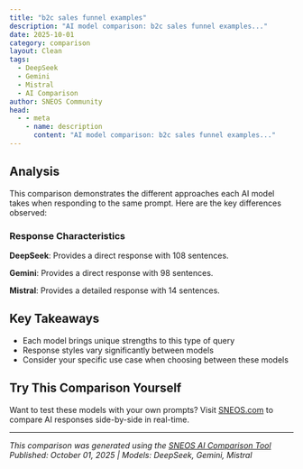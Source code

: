 ```yaml
---
title: "b2c sales funnel examples"
description: "AI model comparison: b2c sales funnel examples..."
date: 2025-10-01
category: comparison
layout: Clean
tags:
  - DeepSeek
  - Gemini
  - Mistral
  - AI Comparison
author: SNEOS Community
head:
  - - meta
    - name: description
      content: "AI model comparison: b2c sales funnel examples..."
---
```


<ChatComparison
  title="b2c sales funnel examples"
  prompt="b2c sales funnel examples"
  :responses='{
    "DeepSeek": "Of course! Here is a comprehensive guide to B2C sales funnel examples, broken down by common business models.\n\nFirst, let\u0027s quickly define the stages of a B2C funnel. We\u0027ll use a simple, modern framework:\n\n1.  **Awareness:** The consumer becomes aware of a problem or a need. They discover your brand.\n2.  **Consideration:** The consumer actively researches solutions and evaluates you against competitors.\n3.  **Conversion:** The consumer makes a purchase.\n4.  **Loyalty:** The consumer has a positive experience and becomes a repeat customer.\n5.  **Advocacy:** The loyal customer voluntarily promotes your brand to others.\n\n---\n\n### Example 1: E-commerce Brand (e.g., a DTC Skincare Company)\n\nThis is a classic, multi-touch funnel often driven by digital ads and content.\n\n*   **Awareness:**\n    *   **Instagram/Facebook/TikTok Ads:** Visually appealing ads showing \u0022before and after\u0022 results or a desirable lifestyle.\n    *   **SEO Blog Content:** Blog posts like \u0022How to Build a Simple Skincare Routine for Oily Skin\u0022 that rank on Google.\n    *   **Influencer Mentions:** A beauty influencer uses the product in a \u0022Get Ready With Me\u0022 video.\n\n*   **Consideration:**\n    *   **Retargeting Ads:** The user sees ads for the specific serum they looked at on other websites.\n    *   **Email Newsletter Sign-up:** A pop-up offering 10% off their first order in exchange for their email.\n    *   **Landing Page:** They click an ad and land on a page dedicated to that serum, with reviews, ingredients, and before/after photos.\n\n*   **Conversion:**\n    *   **Add to Cart:** They add the serum to their cart.\n    *   **Abandoned Cart Email:** If they leave, they get an automated email: \u0022Forgot something? Here\u0027s 10% off to complete your order!\u0022\n    *   **Checkout Page:** A seamless, trusted checkout process (with Shopify Pay, Apple Pay, etc.).\n\n*   **Loyalty:**\n    *   **Post-Purchase Email:** A \u0022Thank You\u0022 email with tracking info and tips for using the product.\n    *   **Loyalty Program:** An email inviting them to join a program where they earn points for future purchases.\n    *   **Personalized Recommendations:** \u0022Since you bought X, you might like Y.\u0022\n\n*   **Advocacy:**\n    *   **Review Request Email:** \u0022How do you like your serum? Leave a review and get 50 loyalty points!\u0022\n    *   **User-Generated Content (UGC):** They post their results on Instagram and tag the brand.\n    *   **Referral Program:** \u0022Refer a friend, get $20 credit.\u0022\n\n---\n\n### Example 2: Subscription Service (e.g., a Meal Kit Delivery like HelloFresh)\n\nThe goal here is to get a low-risk first purchase that leads to a recurring subscription.\n\n*   **Awareness:**\n    *   **Podcast Ads:** \u0022This episode is brought to you by HelloFresh... get easy-to-cook meals delivered to your door.\u0022\n    *   **YouTube Pre-roll Ads:** A short, engaging video showing delicious meals and the convenience.\n    *   **Social Media Content:** Recipe videos on TikTok or Reels that don\u0027t feel like ads.\n\n*   **Consideration:**\n    *   **Landing Page with Offer:** They click an ad and land on a page promoting a major discount on their first box (e.g., \u002216 Free Meals \u002B Free Shipping!\u0022).\n    *   **Social Proof:** The landing page highlights ratings and testimonials from other families.\n    *   **Menu Preview:** They can browse the upcoming week\u0027s recipes without committing.\n\n*   **Conversion:**\n    *   **Free Trial / Heavy Discount:** The low barrier to entry is key. They sign up for the discounted first box.\n    *   **Simple Onboarding:** A clean sign-up flow asking for food preferences and delivery date.\n\n*   **Loyalty:**\n    *   **Onboarding Emails:** A series of emails explaining how to use the service, cooking tips, and highlighting the flexibility (skip a week, change recipes).\n    *   **Gamification:** \u0022You\u0027ve saved 3 hours of cooking this month!\u0022\n    *   **Personalization:** Recommending recipes based on past ratings.\n\n*   **Advocacy:**\n    *   **Referral Program:** \u0022Give $100, Get $100.\u0022 A powerful incentive for existing subscribers to bring in new ones who are likely to stick around.\n    *   **Shareable Content:** \u0022We just made this amazing HelloFresh meal! #HelloFreshPics\u0022\n\n---\n\n### Example 3: Mobile App (e.g., a Fitness App like MyFitnessPal)\n\nThis funnel often focuses on a free-to-paid model (Freemium).\n\n*   **Awareness:**\n    *   **App Store Optimization (ASO):** Ranking for keywords like \u0022calorie counter\u0022 or \u0022workout tracker.\u0022\n    *   **Content Marketing:** Blog posts about \u0022Healthy Snacks Under 200 Calories\u0022 that link to the app.\n    *   **Partnerships:** Sponsored challenges with popular fitness influencers.\n\n*   **Consideration:**\n    *   **App Store Listing:** Screenshots, videos, and positive reviews are the primary consideration point.\n    *   **Website Landing Page:** A page detailing the app\u0027s features (free vs. premium).\n\n*   **Conversion:**\n    *   **Download (Free):** The initial conversion is downloading the free app.\n    *   **In-App Value:** The user experiences the core value (logging food, tracking steps).\n    *   **Upsell/Prompt:** After a few days, the app prompts them with the benefits of Premium (e.g., \u0022Go Premium to track macros and remove ads!\u0022).\n\n*   **Loyalty:**\n    *   **Push Notifications:** \u0022You\u0027ve logged in for 10 days in a row! Keep up the streak!\u0022\n    *   **Community Features:** Access to forums or groups for motivation.\n    *   **New Feature Updates:** Keeping the app fresh and valuable.\n\n*   **Advocacy:**\n    *   **Sharing Achievements:** \u0022I just hit my 30-day streak with [App Name]!\u0022 with a share button.\n    *   **App Store Reviews:** Prompting a happy user to leave a 5-star review.\n\n---\n\n### Example 4: High-Ticket Item / Considered Purchase (e.g., a Casper Mattress)\n\nThis requires building more trust and overcoming a higher barrier to entry (price and commitment).\n\n*   **Awareness:**\n    *   **Content Marketing (SEO):** In-depth guides like \u0022How to Choose the Right Mattress for Your Sleep Style.\u0022\n    *   **Podcast Sponsorships:** Long-form ads on trusted podcasts where the host gives a personal endorsement.\n    *   **Billboards \u0026 Public Transit Ads:** In major metropolitan areas.\n\n*   **Consideration:**\n    *   **Trust Signals:** The website heavily emphasizes the 100-night risk-free trial, warranty, and certifications (CertiPUR-US\u00AE).\n    *   **Reviews \u0026 Press:** A dedicated page featuring reviews from *Wirecutter*, *The New York Times*, etc.\n    *   **Showrooms:** Physical locations where people can try the mattress, reducing perceived risk.\n\n*   **Conversion:**\n    *   **Free Shipping \u0026 Returns:** Clearly displayed on the product page.\n    *   **Live Chat Support:** To answer last-minute questions about firmness, delivery timing, etc.\n    *   **Payment Plans:** Offering \u0022Pay in 4\u0022 with Affirm to lower the immediate financial barrier.\n\n*   **Loyalty:**\n    *   **Excellent Customer Service:** A seamless delivery and setup experience.\n    *   **Post-Purchase Follow-up:** Checking in after 30 days to see how they\u0027re sleeping.\n    *   **Cross-sell Emails:** \u0022Complete your sleep setup with our new sheets and pillows.\u0022\n\n*   **Advocacy:**\n    *   **Referral Program:** \u0022Give $75, Get $75.\u0022 A significant amount for a high-ticket item.\n    *   **Request a Review:** After the 100-night trial period, asking for a detailed review.\n\n### Key Takeaways for a Successful B2C Funnel:\n\n*   **Mobile-First:** Most B2C journeys start on a phone. Ensure every step is mobile-optimized.\n*   **Reduce Friction:** The fewer clicks and forms, the better. Use one-click purchasing, digital wallets, and guest checkouts.\n*   **Social Proof is Critical:** Reviews, ratings, and UGC are the modern version of a word-of-mouth recommendation.\n*   **Retargeting is Your Best Friend:** Most people don\u0027t buy on the first visit. Use ads and emails to bring them back.\n*   **Value the Entire Journey:** A sale isn\u0027t the end. The post-purchase experience is what creates loyal advocates and repeat customers, which is far more profitable than constantly acquiring new ones.",
    "Gemini": "Okay, let\u0027s break down some B2C sales funnel examples across different industries and business models.  We\u0027ll look at typical funnel stages (Awareness, Interest, Consideration, Decision, Action/Purchase, Retention/Advocacy) and how they play out in each case.\n\n**Key Principles to Keep in Mind:**\n\n*   **Simplicity:**  B2C funnels tend to be simpler and faster than B2B funnels. Consumers often make quicker decisions based on emotion and impulse.\n*   **Emotional Connection:**  Appealing to emotions, aspirations, and pain points is crucial.\n*   **Mobile-First:**  Many B2C journeys start and end on mobile devices.\n*   **Social Proof:**  Reviews, testimonials, and social media mentions are highly influential.\n*   **Easy Checkout:**  A frictionless purchase process is essential to avoid abandoned carts.\n*   **Personalization:** Tailoring experiences based on data and behavior significantly improves conversion rates.\n\n**Example 1: E-commerce (Clothing Retailer)**\n\n*   **Awareness:**\n    *   **Social Media Ads:**  Targeted ads on Facebook, Instagram, Pinterest based on demographics, interests (fashion, style), and browsing behavior.\n    *   **Influencer Marketing:**  Partnerships with fashion bloggers/vloggers who showcase the clothing.\n    *   **Search Engine Optimization (SEO):**  Optimizing website content for relevant keywords (e.g., \u0022summer dresses,\u0022 \u0022boho tops\u0022).\n    *   **Content Marketing:**  Blog posts on style tips, fashion trends, or how to wear specific items.\n*   **Interest:**\n    *   **Website Visits:**  Users click on ads or search results and land on the retailer\u0027s website.\n    *   **Email Sign-Up:**  Offering a discount or free shipping in exchange for an email address.\n    *   **Social Media Engagement:**  Liking, commenting, and sharing posts on social media.\n    *   **Browsing Product Categories:** Exploring different clothing categories and styles.\n*   **Consideration:**\n    *   **Product Page Views:**  Viewing detailed product information, including photos, descriptions, sizing charts, and reviews.\n    *   **Wishlist Additions:**  Adding items to a wishlist for future purchase.\n    *   **Comparing Products:**  Looking at similar items and comparing prices, features, and reviews.\n    *   **Reading Customer Reviews:**  Checking feedback from other customers on product quality, fit, and delivery.\n*   **Decision:**\n    *   **Adding to Cart:**  Selecting a size, color, and quantity and adding the item to the shopping cart.\n    *   **Applying Promo Codes:**  Using discounts or coupons to reduce the price.\n    *   **Reviewing Order Summary:** Checking the items in the cart, shipping address, and payment method.\n*   **Action (Purchase):**\n    *   **Completing Checkout:**  Entering payment information and confirming the order.\n    *   **Order Confirmation Email:**  Receiving an email with order details and tracking information.\n*   **Retention/Advocacy:**\n    *   **Post-Purchase Email:**  Asking for feedback, offering related product recommendations, or providing exclusive discounts for future purchases.\n    *   **Loyalty Programs:**  Rewarding repeat customers with points, discounts, or early access to sales.\n    *   **Social Media Sharing:**  Encouraging customers to share photos of themselves wearing the clothing and tag the retailer.\n    *   **Email Newsletters:**  Sending regular emails with new arrivals, style tips, and promotions.\n\n**Example 2: Software as a Service (SaaS) - Fitness App**\n\n*   **Awareness:**\n    *   **App Store Optimization (ASO):**  Optimizing app listing for relevant keywords (e.g., \u0022workout app,\u0022 \u0022fitness tracker,\u0022 \u0022weight loss\u0022).\n    *   **Social Media Advertising:**  Ads targeting health-conscious individuals, gym-goers, or those interested in weight loss.\n    *   **Content Marketing:**  Blog posts on fitness tips, healthy recipes, and workout routines.\n    *   **Podcast Advertising:** Ads on health and wellness podcasts.\n*   **Interest:**\n    *   **App Store Page Views:**  Users click on ads or search results and view the app\u0027s page in the app store.\n    *   **Video Demos/Tutorials:**  Watching videos showcasing the app\u0027s features and benefits.\n    *   **Website Visit:** Visiting the app\u0027s website to learn more.\n*   **Consideration:**\n    *   **Free Trial Download:**  Downloading the free version of the app or signing up for a free trial of the premium version.\n    *   **Exploring App Features:**  Using the app to track workouts, set goals, and explore different exercise programs.\n    *   **Reading Reviews:**  Checking user reviews in the app store or on review websites.\n    *   **Comparing with Competitors:** Researching other fitness apps and comparing features, pricing, and user reviews.\n*   **Decision:**\n    *   **Choosing a Subscription Plan:**  Selecting a monthly or annual subscription plan.\n    *   **Entering Payment Information:**  Providing credit card or other payment details.\n*   **Action (Purchase):**\n    *   **Subscription Activation:**  Activating the premium features of the app.\n    *   **Downloading the App (if not already done):** Installing and opening the fitness app.\n*   **Retention/Advocacy:**\n    *   **Onboarding:**  Guiding users through the app\u0027s features and helping them set up their profile and goals.\n    *   **Push Notifications:**  Sending reminders to log workouts, track progress, and stay motivated.\n    *   **Gamification:**  Rewarding users with badges, points, and achievements for completing workouts and reaching milestones.\n    *   **Personalized Recommendations:**  Suggesting workouts, meal plans, and tips based on user data and preferences.\n    *   **Community Features:**  Connecting users with other fitness enthusiasts through forums, groups, or social challenges.\n    *   **Referral Programs:**  Encouraging users to refer friends and family to the app.\n\n**Example 3:  Local Service (Hair Salon)**\n\n*   **Awareness:**\n    *   **Local SEO:**  Optimizing Google My Business listing and website for local search terms (e.g., \u0022hair salon near me,\u0022 \u0022best haircuts in [city]\u0022).\n    *   **Online Advertising:**  Running Google Ads or social media ads targeting people in the local area.\n    *   **Social Media Marketing:**  Posting photos of hairstyles, salon promotions, and customer testimonials on Facebook and Instagram.\n    *   **Community Events:**  Participating in local events and sponsoring community initiatives.\n*   **Interest:**\n    *   **Website Visits:**  Users click on ads or search results and land on the salon\u0027s website.\n    *   **Social Media Engagement:**  Liking, commenting, and sharing posts on social media.\n    *   **Checking Reviews:** Reading online reviews on Google, Yelp, and other review sites.\n*   **Consideration:**\n    *   **Viewing Service Menu:**  Checking the salon\u0027s website or social media for information on services offered and pricing.\n    *   **Reading Stylist Bios:**  Learning about the stylists\u0027 experience and specialties.\n    *   **Looking at Before/After Photos:**  Reviewing photos of previous clients to see the salon\u0027s work.\n    *   **Contacting the Salon:**  Calling or emailing the salon to ask questions or schedule a consultation.\n*   **Decision:**\n    *   **Booking an Appointment:**  Scheduling an appointment online or by phone.\n    *   **Choosing a Stylist:**  Selecting a stylist based on their experience, availability, or specialization.\n*   **Action (Purchase):**\n    *   **Visiting the Salon:** Arriving for the scheduled appointment.\n    *   **Receiving the Service:**  Getting a haircut, color, or other hair service.\n    *   **Paying for the Service:**  Paying the bill at the end of the appointment.\n*   **Retention/Advocacy:**\n    *   **Post-Service Follow-Up:**  Sending a thank-you email or text message and asking for feedback.\n    *   **Loyalty Programs:**  Offering discounts or rewards for repeat customers.\n    *   **Referral Programs:**  Encouraging customers to refer friends and family.\n    *   **Email Newsletters:**  Sending regular emails with salon news, promotions, and style tips.\n    *   **Asking for Reviews:**  Encouraging satisfied customers to leave reviews on Google, Yelp, or other review sites.\n\n**Key Takeaways for Building Your B2C Sales Funnel:**\n\n1.  **Know Your Audience:**  Develop detailed buyer personas to understand their needs, motivations, and pain points.\n2.  **Map the Customer Journey:**  Outline the steps a customer takes from initial awareness to becoming a loyal advocate.\n3.  **Create Compelling Content:**  Develop engaging content that resonates with your audience at each stage of the funnel.\n4.  **Optimize for Mobile:**  Ensure your website, ads, and other marketing materials are optimized for mobile devices.\n5.  **Make it Easy to Buy:**  Simplify the purchase process as much as possible.\n6.  **Track and Measure:**  Monitor your funnel metrics (e.g., website traffic, conversion rates, customer lifetime value) to identify areas for improvement.\n7.  **Test and Iterate:**  Continuously test different strategies and tactics to optimize your funnel and improve results.\n8.  **Focus on the Customer Experience:**  Provide exceptional customer service and build relationships to foster loyalty and advocacy.\n\nBy understanding these examples and applying these principles, you can create a B2C sales funnel that drives conversions and builds a strong customer base. Good luck!\n",
    "Mistral": "Certainly! A B2C (Business-to-Consumer) sales funnel is a structured process that guides potential customers through the journey from awareness to purchase. Here are some examples of B2C sales funnels across different industries:\n\n### 1. E-commerce Sales Funnel\n**Awareness:**\n- Social media ads\n- Influencer marketing\n- SEO and content marketing\n\n**Interest:**\n- Blog posts and articles\n- Email marketing campaigns\n- Product reviews and testimonials\n\n**Consideration:**\n- Product pages with detailed descriptions\n- Comparison tools\n- Customer reviews and ratings\n\n**Intent:**\n- Adding items to the shopping cart\n- Free shipping offers\n- Discount codes\n\n**Purchase:**\n- Secure checkout process\n- Multiple payment options\n- Order confirmation emails\n\n**Loyalty:**\n- Loyalty programs\n- Referral incentives\n- Follow-up emails with personalized recommendations\n\n### 2. Subscription Service Sales Funnel\n**Awareness:**\n- Free trial offers\n- Social media campaigns\n- Content marketing (blogs, videos)\n\n**Interest:**\n- Detailed service descriptions\n- Customer testimonials\n- FAQs and how-to guides\n\n**Consideration:**\n- Comparison of subscription plans\n- Free trial sign-ups\n- Demo videos\n\n**Intent:**\n- Signing up for a free trial\n- Special introductory offers\n- Limited-time discounts\n\n**Purchase:**\n- Easy sign-up process\n- Secure payment options\n- Welcome emails\n\n**Loyalty:**\n- Exclusive content for subscribers\n- Referral programs\n- Regular updates and new features\n\n### 3. Travel and Hospitality Sales Funnel\n**Awareness:**\n- Travel blogs and articles\n- Social media ads\n- Influencer partnerships\n\n**Interest:**\n- Destination guides\n- Travel tips and itineraries\n- Customer reviews and ratings\n\n**Consideration:**\n- Detailed booking pages\n- Comparison of travel packages\n- Virtual tours and videos\n\n**Intent:**\n- Adding travel packages to the cart\n- Special discounts and promotions\n- Flexible booking options\n\n**Purchase:**\n- Secure booking process\n- Multiple payment options\n- Booking confirmation emails\n\n**Loyalty:**\n- Loyalty programs and rewards\n- Personalized travel recommendations\n- Follow-up emails with special offers\n\n### 4. Fitness and Wellness Sales Funnel\n**Awareness:**\n- Social media ads\n- Fitness challenges and events\n- Influencer partnerships\n\n**Interest:**\n- Blog posts and articles on fitness\n- Success stories and testimonials\n- Free workout videos\n\n**Consideration:**\n- Detailed program descriptions\n- Comparison of membership plans\n- Free trial classes\n\n**Intent:**\n- Signing up for a free trial\n- Special introductory offers\n- Limited-time discounts\n\n**Purchase:**\n- Easy sign-up process\n- Secure payment options\n- Welcome emails\n\n**Loyalty:**\n- Exclusive content for members\n- Referral programs\n- Regular updates and new classes\n\n### 5. Retail Sales Funnel\n**Awareness:**\n- In-store promotions\n- Social media campaigns\n- Local advertising\n\n**Interest:**\n- Product catalogs\n- In-store displays\n- Customer testimonials\n\n**Consideration:**\n- Detailed product descriptions\n- Comparison of products\n- In-store demos\n\n**Intent:**\n- Adding items to the shopping cart\n- Special discounts and promotions\n- Loyalty points\n\n**Purchase:**\n- Easy checkout process\n- Multiple payment options\n- Receipt and thank-you emails\n\n**Loyalty:**\n- Loyalty programs and rewards\n- Personalized recommendations\n- Follow-up emails with special offers\n\n### Key Takeaways:\n- **Awareness:** Attract potential customers through various marketing channels.\n- **Interest:** Provide valuable content to engage and educate prospects.\n- **Consideration:** Offer detailed information and comparisons to help prospects make informed decisions.\n- **Intent:** Encourage prospects to take action with special offers and easy processes.\n- **Purchase:** Ensure a smooth and secure purchasing experience.\n- **Loyalty:** Foster long-term relationships through loyalty programs and personalized communications.\n\nEach stage of the funnel should be optimized to guide the customer smoothly from one step to the next, ultimately leading to a purchase and ongoing loyalty."
  }'
  published-date="14:59"
/>

## Analysis

This comparison demonstrates the different approaches each AI model takes when responding to the same prompt. Here are the key differences observed:

### Response Characteristics

**DeepSeek**: Provides a direct response with 108 sentences. 

**Gemini**: Provides a direct response with 98 sentences. 

**Mistral**: Provides a detailed response with 14 sentences. 

## Key Takeaways

- Each model brings unique strengths to this type of query
- Response styles vary significantly between models
- Consider your specific use case when choosing between these models

## Try This Comparison Yourself

Want to test these models with your own prompts? Visit [SNEOS.com](https://sneos.com) to compare AI responses side-by-side in real-time.

---

*This comparison was generated using the [SNEOS AI Comparison Tool](https://sneos.com)*
*Published: October 01, 2025 | Models: DeepSeek, Gemini, Mistral*
